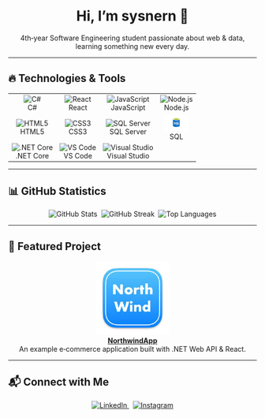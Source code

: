 <!-- ==========================
     Profile Header
========================== -->
<h1 align="center">Hi, I’m <strong>sysnern</strong> 👋</h1>
<p align="center">
  4th‑year Software Engineering student passionate about web &amp; data, learning something new every day.
</p>

---

<!-- ==========================
     Technologies & Tools Grid
========================== -->
## 🔥 Technologies & Tools

<table align="center">
  <tr>
    <td align="center">
      <img src="https://cdn.jsdelivr.net/gh/devicons/devicon/icons/csharp/csharp-original.svg" width="50" alt="C#"/><br/>C#
    </td>
    <td align="center">
      <img src="https://cdn.jsdelivr.net/gh/devicons/devicon/icons/react/react-original.svg" width="50" alt="React"/><br/>React
    </td>
    <td align="center">
      <img src="https://cdn.jsdelivr.net/gh/devicons/devicon/icons/javascript/javascript-original.svg" width="50" alt="JavaScript"/><br/>JavaScript
    </td>
    <td align="center">
      <img src="https://cdn.jsdelivr.net/gh/devicons/devicon/icons/nodejs/nodejs-original.svg" width="50" alt="Node.js"/><br/>Node.js
    </td>
  </tr>
  <tr>
    <td align="center">
      <img src="https://cdn.jsdelivr.net/gh/devicons/devicon/icons/html5/html5-original.svg" width="50" alt="HTML5"/><br/>HTML5
    </td>
    <td align="center">
      <img src="https://cdn.jsdelivr.net/gh/devicons/devicon/icons/css3/css3-original.svg" width="50" alt="CSS3"/><br/>CSS3
    </td>
    <td align="center">
      <img src="https://cdn.jsdelivr.net/gh/devicons/devicon/icons/microsoftsqlserver/microsoftsqlserver-plain.svg" width="50" alt="SQL Server"/><br/>SQL Server
    </td>
    <td align="center">
      <img src="assets/sql.png" width="50" alt="SQL"/><br/>SQL
    </td>
  </tr>
  <tr>
    <td align="center">
      <img src="https://cdn.jsdelivr.net/gh/devicons/devicon/icons/dotnetcore/dotnetcore-original.svg" width="50" alt=".NET Core"/><br/>.NET Core
    </td>
    <td align="center">
      <img src="https://cdn.jsdelivr.net/gh/devicons/devicon/icons/vscode/vscode-original.svg" width="50" alt="VS Code"/><br/>VS Code
    </td>
    <td align="center">
      <img src="https://cdn.jsdelivr.net/gh/devicons/devicon/icons/visualstudio/visualstudio-plain.svg" width="50" alt="Visual Studio"/><br/>Visual Studio
    </td>
  </tr>
</table>

---

<!-- ==========================
     GitHub Stats
========================== -->
## 📊 GitHub Statistics

<p align="center">
  <img src="https://github-readme-stats.vercel.app/api?username=sysnern&show_icons=true&theme=dark&hide_border=true&hide_title=true" alt="GitHub Stats" />&nbsp;
  <img src="https://github-readme-streak-stats.herokuapp.com/?user=sysnern&theme=dark&hide_border=true" alt="GitHub Streak" />&nbsp;
  <img src="https://github-readme-stats.vercel.app/api/top-langs/?username=sysnern&layout=compact&theme=dark&hide_border=true&hide_title=true" alt="Top Languages" />
</p>

---

<!-- ==========================
     Featured Project
========================== -->
## 🚀 Featured Project

<p align="center">
  <!-- Add a futuristic data-style image named `futuristic-data.png` in your repo’s `assets/` folder -->
  <img src="assets/futuristic-data.png" alt="NorthwindApp" width="150" />
  <br/>
  <strong><a href="https://github.com/sysnern/NorthwindApp">NorthwindApp</a></strong><br/>
  An example e‑commerce application built with .NET Web API &amp; React.
</p>

---

<!-- ==========================
     Connect with Me
========================== -->
## 📬 Connect with Me

<p align="center">
  <a href="https://linkedin.com/in/yasinerensahin" target="_blank">
    <img src="https://cdn.jsdelivr.net/gh/devicons/devicon/icons/linkedin/linkedin-original.svg" alt="LinkedIn" width="30"/>
  </a>
  &nbsp;
  <a href="https://instagram.com/sysnern" target="_blank">
    <img src="https://cdn.simpleicons.org/instagram" alt="Instagram" width="30"/>
  </a>
</p>
